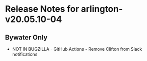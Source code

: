 
# Release Notes for arlington-v20.05.10-04

## Bywater Only

- NOT IN BUGZILLA - GitHub Actions - Remove Clifton from Slack notifications



